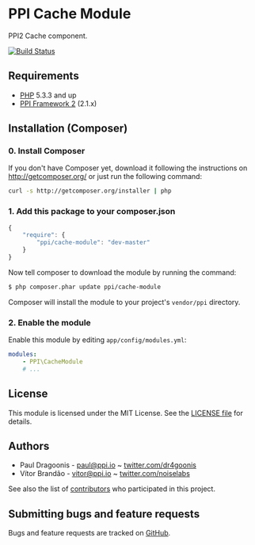 PPI Cache Module
=================

[@php]:     http://php.net/         "PHP: Hypertext Preprocessor"
[@ppi]:     http://ppi.io/          "PPI Framework - The PHP Meta Framework!"

PPI2 Cache component.

[![Build Status](https://secure.travis-ci.org/ppi/ppi-cache-module.png)](http://travis-ci.org/ppi/ppi-cache-module)

Requirements
------------

* [PHP][@php] 5.3.3 and up
* [PPI Framework 2][@ppi] (2.1.x)

Installation (Composer)
-----------------------

### 0. Install Composer

If you don't have Composer yet, download it following the instructions on
http://getcomposer.org/ or just run the following command:

``` bash
curl -s http://getcomposer.org/installer | php
```

### 1. Add this package to your composer.json

```js
{
    "require": {
        "ppi/cache-module": "dev-master"
    }
}
```

Now tell composer to download the module by running the command:

``` bash
$ php composer.phar update ppi/cache-module
```

Composer will install the module to your project's `vendor/ppi` directory.

### 2. Enable the module

Enable this module by editing `app/config/modules.yml`:

``` yml
modules:
    - PPI\CacheModule
    # ...
```

License
-------

This module is licensed under the MIT License. See the [LICENSE file](https://github.com/ppi/ppi-cache-module/blob/master/LICENSE) for details.

Authors
-------

* Paul Dragoonis - <paul@ppi.io> ~ [twitter.com/dr4goonis](http://twitter.com/dr4goonis)
* Vítor Brandão - <vitor@ppi.io> ~ [twitter.com/noiselabs](http://twitter.com/noiselabs)

See also the list of [contributors](https://github.com/ppi/ppi-cache-module/contributors) who participated in this project.

Submitting bugs and feature requests
------------------------------------

Bugs and feature requests are tracked on [GitHub](https://github.com/ppi/ppi-cache-module/issues).
